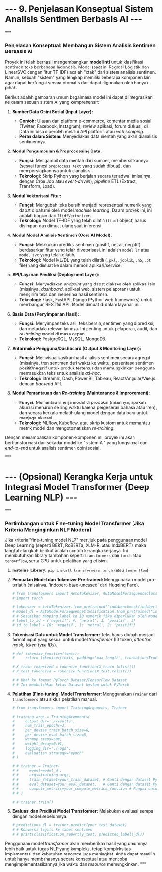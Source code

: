 # --- 9. Penjelasan Konseptual Sistem Analisis Sentimen Berbasis AI ---
"""
### Penjelasan Konseptual: Membangun Sistem Analisis Sentimen Berbasis AI

Proyek ini telah berhasil mengembangkan **model inti** untuk klasifikasi sentimen teks berbahasa Indonesia. Model (saat ini Regresi Logistik dan LinearSVC dengan fitur TF-IDF) adalah "otak" dari sistem analisis sentimen. Namun, sebuah "sistem" yang lengkap memiliki beberapa komponen lain agar dapat berfungsi secara otomatis dan dapat digunakan oleh banyak pihak.

Berikut adalah gambaran umum bagaimana model ini dapat diintegrasikan ke dalam sebuah sistem AI yang komprehensif:

1.  **Sumber Data Opini Sosial (Input Layer):**
    * **Contoh:** Ulasan dari platform e-commerce, komentar media sosial (Twitter, Facebook, Instagram), *review* aplikasi, forum diskusi, dll. Data ini bisa diperoleh melalui API platform atau *web scraping*.
    * **Peran dalam Sistem:** Menyediakan data mentah yang akan dianalisis sentimennya.

2.  **Modul Pengumpulan & Preprocessing Data:**
    * **Fungsi:** Mengambil data mentah dari sumber, membersihkannya (sesuai fungsi `preprocess_text` yang sudah dibuat), dan mempersiapkannya untuk dianalisis.
    * **Teknologi:** Skrip Python yang berjalan secara terjadwal (misalnya, dengan Cron Job atau *event-driven*), *pipeline* ETL (Extract, Transform, Load).

3.  **Modul Vektorisasi Fitur:**
    * **Fungsi:** Mengubah teks bersih menjadi representasi numerik yang dapat dipahami oleh model *machine learning*. Dalam proyek ini, ini adalah bagian dari `TfidfVectorizer`.
    * **Teknologi:** Model TF-IDF yang telah dilatih (`tfidf` object) harus disimpan dan dimuat ulang saat inferensi.

4.  **Modul Model Analisis Sentimen (Core AI Model):**
    * **Fungsi:** Melakukan prediksi sentimen (positif, netral, negatif) berdasarkan fitur yang telah divetorisasi. Ini adalah `model_lr` atau `model_svc` yang telah dilatih.
    * **Teknologi:** Model ML/DL yang telah dilatih (`.pkl`, `.joblib`, `.h5`, `.pt` file) yang dimuat ke dalam memori aplikasi/service.

5.  **API/Layanan Prediksi (Deployment Layer):**
    * **Fungsi:** Menyediakan *endpoint* yang dapat diakses oleh aplikasi lain (misalnya, *dashboard*, aplikasi web, sistem pelaporan) untuk mengirim teks dan menerima hasil sentimen.
    * **Teknologi:** Flask, FastAPI, Django (Python web frameworks) untuk membangun RESTful API. Model dimuat di dalam layanan ini.

6.  **Basis Data (Penyimpanan Hasil):**
    * **Fungsi:** Menyimpan teks asli, teks bersih, sentimen yang diprediksi, dan metadata relevan lainnya. Ini penting untuk pelaporan, audit, dan *re-training* model di masa depan.
    * **Teknologi:** PostgreSQL, MySQL, MongoDB.

7.  **Antarmuka Pengguna/Dashboard (Output & Monitoring Layer):**
    * **Fungsi:** Memvisualisasikan hasil analisis sentimen secara agregat (misalnya, tren sentimen dari waktu ke waktu, persentase sentimen positif/negatif untuk produk tertentu) dan memungkinkan pengguna memasukkan teks untuk analisis *ad-hoc*.
    * **Teknologi:** Streamlit, Dash, Power BI, Tableau, React/Angular/Vue.js dengan *backend* API.

8.  **Modul Pemantauan dan *Re-training* (Maintenance & Improvement):**
    * **Fungsi:** Memantau kinerja model di produksi (misalnya, apakah akurasi menurun seiring waktu karena pergeseran bahasa atau tren), dan secara berkala melatih ulang model dengan data baru untuk menjaga akurasi.
    * **Teknologi:** MLflow, Kubeflow, atau skrip kustom untuk memantau metrik model dan mengotomatiskan *re-training*.

Dengan menambahkan komponen-komponen ini, proyek ini akan bertransformasi dari sekadar model ke "sistem AI" yang fungsional dan *end-to-end* untuk analisis sentimen opini sosial.

"""

# --- (Opsional) Kerangka Kerja untuk Integrasi Model Transformer (Deep Learning NLP) ---
"""
### Pertimbangan untuk Fine-tuning Model Transformer (Jika Kriteria Menginginkan NLP Modern)

Jika kriteria "fine-tuning model NLP" merujuk pada penggunaan model Deep Learning (seperti BERT, RoBERTa, XLM-R, atau IndoBERT), maka langkah-langkah berikut adalah contoh kerangka kerjanya. Ini membutuhkan library tambahan seperti `transformers` dan `torch` atau `tensorflow`, serta GPU untuk pelatihan yang efisien.

1.  **Instalasi Library:**
    `pip install transformers torch` (atau `tensorflow`)

2.  **Pemuatan Model dan Tokenizer Pre-trained:**
    Menggunakan model pra-terlatih (misalnya, 'indobert-base-uncased' dari Hugging Face).

    ```python
    # from transformers import AutoTokenizer, AutoModelForSequenceClassification
    # import torch

    # tokenizer = AutoTokenizer.from_pretrained("indobenchmark/indobert-base-p1")
    # model_dl = AutoModelForSequenceClassification.from_pretrained("indobenchmark/indobert-base-p1", num_labels=3) # 3 kelas: negatif, netral, positif
    # # Sesuaikan mapping label ke ID numerik jika diperlukan oleh model DL
    # label_to_id = {'negatif': 0, 'netral': 1, 'positif': 2}
    # id_to_label = {0: 'negatif', 1: 'netral', 2: 'positif'}
    ```

3.  **Tokenisasi Data untuk Model Transformer:**
    Teks harus diubah menjadi format input yang sesuai untuk model *transformer* (ID token, *attention mask*, *token type IDs*).

    ```python
    # def tokenize_function(texts):
    #     return tokenizer(texts, padding='max_length', truncation=True, max_length=128) # Sesuaikan max_length

    # X_train_tokenized = tokenize_function(X_train.tolist())
    # X_test_tokenized = tokenize_function(X_test.tolist())

    # # Ubah ke format PyTorch Dataset/TensorFlow Dataset
    # # Ini membutuhkan kelas Dataset kustom untuk PyTorch
    ```

4.  **Pelatihan (Fine-tuning) Model Transformer:**
    Menggunakan `Trainer` dari `transformers` atau siklus pelatihan manual.

    ```python
    # from transformers import TrainingArguments, Trainer

    # training_args = TrainingArguments(
    #     output_dir='./results',
    #     num_train_epochs=3,
    #     per_device_train_batch_size=8,
    #     per_device_eval_batch_size=8,
    #     warmup_steps=500,
    #     weight_decay=0.01,
    #     logging_dir='./logs',
    #     evaluation_strategy="epoch"
    # )

    # # trainer = Trainer(
    # #     model=model_dl,
    # #     args=training_args,
    # #     train_dataset=your_train_dataset, # Ganti dengan dataset PyTorch/TensorFlow Anda
    # #     eval_dataset=your_eval_dataset,   # Ganti dengan dataset PyTorch/TensorFlow Anda
    # #     compute_metrics=your_compute_metrics_function # Fungsi untuk menghitung metrik (akurasi, f1)
    # # )

    # # trainer.train()
    ```

5.  **Evaluasi dan Prediksi Model Transformer:**
    Melakukan evaluasi serupa dengan model sebelumnya.

    ```python
    # predictions_dl = trainer.predict(your_test_dataset)
    # # Konversi logits ke label sentimen
    # # print(classification_report(y_test, predicted_labels_dl))
    ```

Penggunaan model *transformer* akan memberikan hasil yang umumnya lebih baik untuk tugas NLP yang kompleks, tetapi kompleksitas implementasi dan kebutuhan *resource* juga meningkat. Anda dapat memilih untuk hanya membahasnya secara konseptual atau mencoba mengimplementasikannya jika waktu dan *resource* memungkinkan.
"""

